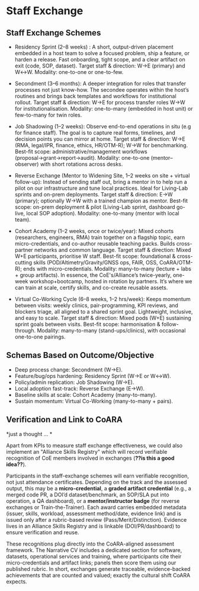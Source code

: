 # Staff Exchange

## Staff Exchange Schemes

- Residency Sprint (2–8 weeks) : A short, output-driven placement embedded in a host 
  team to solve a focused problem, ship a feature, or harden a release. Fast onboarding, 
  tight scope, and a clear artifact on exit (code, SOP, dataset). Target staff & 
  direction: W→E (primary) and W↔W. Modality: one-to-one or one-to-few.

- Secondment (3–6 months): A deeper integration for roles that transfer processes 
  not just know-how. The secondee operates within the host’s routines and brings 
  back templates and workflows for institutional rollout. Target staff & 
  direction: W→E for process transfer roles W→W for institutionalisation. 
  Modality: one-to-many (embedded in host unit) or few-to-many for twin roles.

- Job Shadowing (1–2 weeks): Observe end-to-end operations in situ (e.g for finance 
  staff). The goal is to capture real forms, timelines, and decision points you 
  can mirror at home. Target staff & direction: W→E (RMA, legal/IPR, finance, ethics, 
  HR/OTM-R); W→W for benchmarking. Best-fit scope: administrative/management 
  workflows (proposal→grant→report→audit). Modality: one-to-one (mentor–observer) 
  with short rotations across desks.

- Reverse Exchange (Mentor to Widening Site, 1–2 weeks on site + virtual 
  follow-up): Instead of sending staff out, bring a mentor in to help run a pilot 
  on our infrastructure and tune local practices. Ideal for Living-Lab sprints and 
  on-prem deployments. Target staff & direction: E→W (primary); optionally W→W with 
  a trained champion as mentor. Best-fit scope: on-prem deployment & pilot (Living-Lab 
  sprint, dashboard go-live, local SOP adoption). Modality: one-to-many (mentor 
  with local team).

- Cohort Academy (1–2 weeks, once or twice/year): Mixed cohorts (researchers, 
  engineers, RMA) train together on a flagship topic, earn micro-credentials, 
  and co-author reusable teaching packs. Builds cross-partner networks and 
  common language. Target staff & direction: Mixed W+E participants, prioritise 
  W staff. Best-fit scope: foundational & cross-cutting skills (POD/Altimetry/Gravity/GNSS
   ops, FAIR, OSS, CoARA/OTM-R); ends with micro-credentials. Modality: many-to-many 
  (lecture + labs + group artifacts). In essence, the CoE's/Alliance’s twice-yearly, 
  one-week workshop+bootcamp, hosted in rotation by partners. It’s where we can 
  train at scale, certify skills, and co-create reusable assets.

- Virtual Co-Working Cycle (6–8 weeks, 1–2 hrs/week): Keeps momentum between 
  visits: weekly clinics, pair-programming, KPI reviews, and blockers triage, 
  all aligned to a shared sprint goal. Lightweight, inclusive, and easy to 
  scale. Target staff & direction: Mixed pods (W+E) sustaining sprint goals 
  between visits. Best-fit scope: harmonisation & follow-through. Modality: 
  many-to-many (stand-ups/clinics), with occasional one-to-one pairings.

## Schemas Based on Outcome/Objective

* Deep process change: Secondment (W→E).
* Feature/bug/ops hardening: Residency Sprint (W→E or W↔W).
* Policy/admin replication: Job Shadowing (W→E).
* Local adoption fast-track: Reverse Exchange (E→W).
* Baseline skills at scale: Cohort Academy (many-to-many).
* Sustain momentum: Virtual Co-Working (many-to-many + pairs).

## Verification and Link to CoARA

*just a thought ... *

Apart from KPIs to measure staff exchange effectiveness, we could also implement an
"Alliance Skills Registry" which will record verifiable recognition of CoE members 
involved in exchanges (**??is this a good idea??**). 

Participants in the staff-exchange schemes will earn verifiable recognition, not 
just attendance certificates. Depending on the track and the assessed output, this 
may be a **micro-credential**, a **graded artifact credential** (e.g., a merged code PR, 
a DOI’d dataset/benchmark, an SOP/SLA put into operation, a QA dashboard), or 
a **mentor/instructor badge** (for reverse exchanges or Train-the-Trainer). Each 
award carries embedded metadata (issuer, skills, workload, assessment method/date, 
evidence link) and is issued only after a rubric-based review (Pass/Merit/Distinction). 
Evidence lives in an Alliance Skills Registry and is linkable (DOI/PR/dashboard) 
to ensure verification and reuse.

These recognitions plug directly into the CoARA-aligned assessment framework. The 
Narrative CV includes a dedicated section for software, datasets, operational services 
and training, where participants cite their micro-credentials and artifact links; 
panels then score them using our published rubric. In short, exchanges generate 
traceable, evidence-backed achievements that are counted and valued; exactly the cultural 
shift CoARA expects.
